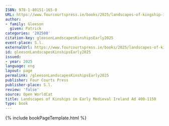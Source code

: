 ```yaml
---
ISBN: 978-1-80151-165-0
URL: https://www.fourcourtspress.ie/books/2025/landscapes-of-kingship-in-early-medieval-ireland-ad-400-1150
author:
- family: Gleeson
  given: Patrick
categories: '202508'
citation-key: gleesonLandscapesKinshipsEarly2025
event-place: S.l.
externalUrl: https://www.fourcourtspress.ie/books/2025/landscapes-of-kingship-in-early-medieval-ireland-ad-400-1150
id: gleesonLandscapesKinshipsEarly2025
issued:
- year: 2025
language: eng
layout: page
permalink: /gleesonLandscapesKinshipsEarly2025
publisher: Four Courts Press
publisher-place: S.l.
review: 'false'
source: Open WorldCat
title: Landscapes of Kinships in Early Medieval Ireland Ad 400-1150
type: book
---
```

{% include bookPageTemplate.html %}
